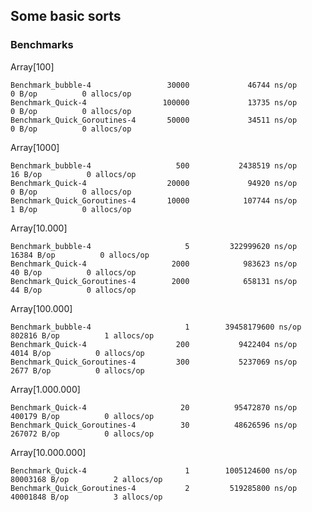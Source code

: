 ## Some basic sorts

### Benchmarks

Array[100]

    Benchmark_bubble-4                 30000             46744 ns/op               0 B/op          0 allocs/op
    Benchmark_Quick-4                 100000             13735 ns/op               0 B/op          0 allocs/op
    Benchmark_Quick_Goroutines-4       50000             34511 ns/op               0 B/op          0 allocs/op

Array[1000]

    Benchmark_bubble-4                   500           2438519 ns/op              16 B/op          0 allocs/op
    Benchmark_Quick-4                  20000             94920 ns/op               0 B/op          0 allocs/op
    Benchmark_Quick_Goroutines-4       10000            107744 ns/op               1 B/op          0 allocs/op

Array[10.000]

    Benchmark_bubble-4                     5         322999620 ns/op           16384 B/op          0 allocs/op
    Benchmark_Quick-4                   2000            983623 ns/op              40 B/op          0 allocs/op
    Benchmark_Quick_Goroutines-4        2000            658131 ns/op              44 B/op          0 allocs/op

Array[100.000]

    Benchmark_bubble-4                     1        39458179600 ns/op         802816 B/op          1 allocs/op
    Benchmark_Quick-4                    200           9422404 ns/op            4014 B/op          0 allocs/op
    Benchmark_Quick_Goroutines-4         300           5237069 ns/op            2677 B/op          0 allocs/op

Array[1.000.000]

    Benchmark_Quick-4                     20          95472870 ns/op          400179 B/op          0 allocs/op
    Benchmark_Quick_Goroutines-4          30          48626596 ns/op          267072 B/op          0 allocs/op

Array[10.000.000]

    Benchmark_Quick-4                      1        1005124600 ns/op        80003168 B/op          2 allocs/op
    Benchmark_Quick_Goroutines-4           2         519285800 ns/op        40001848 B/op          3 allocs/op

